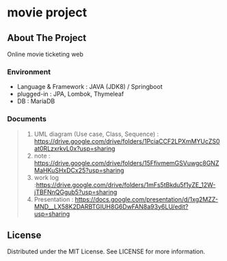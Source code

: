 # movie project

## About The Project
Online movie ticketing web

### Environment
* Language & Framework : JAVA (JDK8) / Springboot
* plugged-in : JPA, Lombok, Thymeleaf
* DB : MariaDB

### Documents
> 1. UML diagram (Use case, Class, Sequence) : https://drive.google.com/drive/folders/1PciaCCF2LPXmMYUcZS0at0RLzxrkvL0x?usp=sharing
> 2. note : https://drive.google.com/drive/folders/15FfivmemGSVuwgc8GNZMaHKuSHxDCx25?usp=sharing
> 3. work log :https://drive.google.com/drive/folders/1mFs5tBkdu5f1yZE_12W-jTBFNnQGgub5?usp=sharing
> 4. Presentation : https://docs.google.com/presentation/d/1xg2MZZ-MND__LX58K2DARBTGIUH8G6DwFAN8a93y6LU/edit?usp=sharing


## License
Distributed under the MIT License. See LICENSE for more information.

